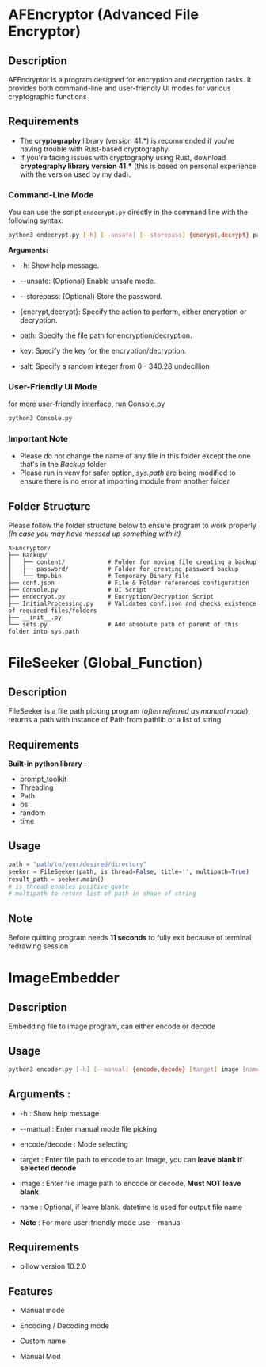 # AFEncryptor (Advanced File Encryptor)

## Description

AFEncryptor is a program designed for encryption and decryption tasks. It provides both command-line and user-friendly UI modes for various cryptographic functions

## Requirements

- The **cryptography** library (version 41.\*) is recommended if you're having trouble with Rust-based cryptography.
- If you're facing issues with cryptography using Rust, download **cryptography library version 41.\*** (this is based on personal experience with the version used by my dad).

### Command-Line Mode

You can use the script `endecrypt.py` directly in the command line with the following syntax:

```bash
python3 endecrypt.py [-h] [--unsafe] [--storepass] {encrypt,decrypt} path key salt
```

**Arguments:** <br>

- -h: Show help message.

- --unsafe: (Optional) Enable unsafe mode.

- --storepass: (Optional) Store the password.

- {encrypt,decrypt}: Specify the action to perform, either encryption or decryption.

- path: Specify the file path for encryption/decryption.

- key: Specify the key for the encryption/decryption.

- salt: Specify a random integer from 0 - 340.28 undecillion

### User-Friendly UI Mode

for more user-friendly interface, run Console.py

```bash
python3 Console.py
```

### Important Note

- Please do not change the name of any file in this folder except the one that's in the _Backup_ folder
- Please run in venv for safer option, _sys.path_ are being modified to ensure there is no error at importing module from another folder

## Folder Structure

Please follow the folder structure below to ensure program to work properly _(In case you may have messed up something with it)_

```
AFEncryptor/
├── Backup/
│   ├── content/            # Folder for moving file creating a backup
│   ├── password/           # Folder for creating password backup
│   └── tmp.bin             # Temporary Binary File
├── conf.json               # File & Folder references configuration
├── Console.py              # UI Script
├── endecrypt.py            # Encryption/Decryption Script
├── InitialProcessing.py    # Validates conf.json and checks existence of required files/folders
├── __init__.py
└── sets.py                 # Add absolute path of parent of this folder into sys.path
```

# FileSeeker (Global_Function)

## Description

FileSeeker is a file path picking program (_often referred as manual mode_),
returns a path with instance of Path from pathlib or a
list of string

## Requirements

**Built-in python library** :

- prompt_toolkit
- Threading
- Path
- os
- random
- time

## Usage

```python
path = "path/to/your/desired/directory"
seeker = FileSeeker(path, is_thread=False, title='', multipath=True)
result_path = seeker.main()
# is_thread enables positive quote
# multipath to return list of path in shape of string
```

## Note
Before quitting program needs **11 seconds** to fully exit because of terminal redrawing session

# ImageEmbedder

## Description
Embedding file to image program, can either encode or decode

## Usage

```bash
python3 encoder.py [-h] [--manual] {encode,decode} [target] image [name]
```
## Arguments :

- -h : Show help message

- --manual : Enter manual mode file picking

- encode/decode : Mode selecting

- target : Enter file path to encode to an Image, you can **leave blank if selected decode**

- image : Enter file image path to encode or decode, **Must NOT leave blank**

- name : Optional, if leave blank. datetime is used for output file name

- **Note** : For more user-friendly mode use --manual

## Requirements
- pillow version 10.2.0

## Features

- Manual mode

- Encoding / Decoding mode

- Custom name

- Manual Mod
